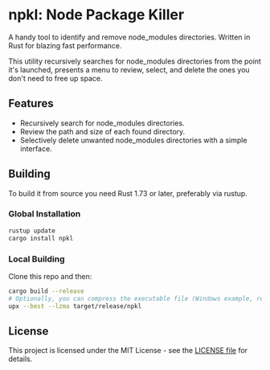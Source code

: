 # npkl: Node Package Killer

A handy tool to identify and remove node_modules directories. Written in Rust for blazing fast performance.

This utility recursively searches for node_modules directories from the point it's launched, presents a menu to review, select, and delete the ones you don't need to free up space.

## Features

- Recursively search for node_modules directories.
- Review the path and size of each found directory.
- Selectively delete unwanted node_modules directories with a simple interface.


## Building

To build it from source you need Rust 1.73 or later, preferably via rustup.

### Global Installation

```bash
rustup update
cargo install npkl
```

### Local Building

Clone this repo and then:
```bash
cargo build --release
# Optionally, you can compress the executable file (Windows example, reduces the file size from ~338KB to ~123KB):
upx --best --lzma target/release/npkl
```

## License

This project is licensed under the MIT License - see the [LICENSE file](./LICENSE) for details.
